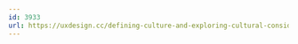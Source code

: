```yaml
---
id: 3933
url: https://uxdesign.cc/defining-culture-and-exploring-cultural-considerations-in-design-36090d628e1f
---
```

